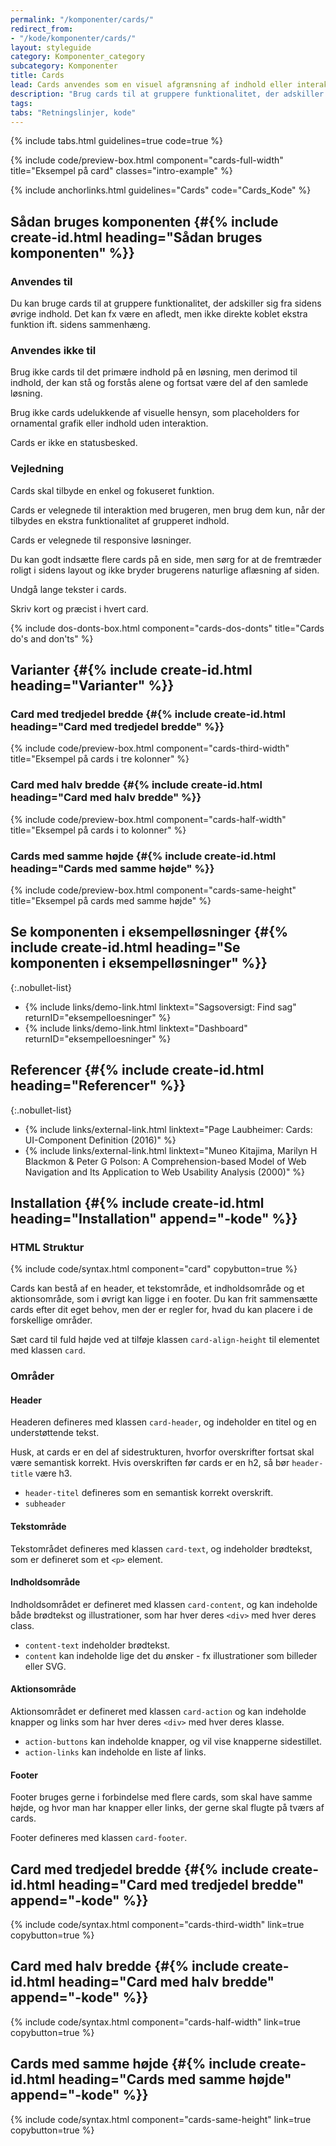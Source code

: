 ```yaml
---
permalink: "/komponenter/cards/"
redirect_from:
- "/kode/komponenter/cards/"
layout: styleguide
category: Komponenter_category
subcategory: Komponenter
title: Cards
lead: Cards anvendes som en visuel afgrænsning af indhold eller interaktionselementer, der omhandler samme emne.
description: "Brug cards til at gruppere funktionalitet, der adskiller sig fra sidens øvrige indhold"
tags:
tabs: "Retningslinjer, kode"
---
```


{% include tabs.html guidelines=true code=true %}

{% include code/preview-box.html component="cards-full-width" title="Eksempel på card" classes="intro-example" %}

{% include anchorlinks.html guidelines="Cards" code="Cards_Kode" %}

<!--split-->

## Sådan bruges komponenten {#{% include create-id.html heading="Sådan bruges komponenten" %}}

### Anvendes til

Du kan bruge cards til at gruppere funktionalitet, der adskiller sig fra sidens øvrige indhold. Det kan fx være en afledt, men ikke direkte koblet ekstra funktion ift. sidens sammenhæng.

### Anvendes ikke til

Brug ikke cards til det primære indhold på en løsning, men derimod til indhold, der kan stå og forstås alene og fortsat være del af den samlede løsning.

Brug ikke cards udelukkende af visuelle hensyn, som placeholders for ornamental grafik eller indhold uden interaktion.

Cards er ikke en statusbesked.

### Vejledning

Cards skal tilbyde en enkel og fokuseret funktion. 

Cards er velegnede til interaktion med brugeren, men brug dem kun, når der tilbydes en ekstra funktionalitet af grupperet indhold.

Cards er velegnede til responsive løsninger.

Du kan godt indsætte flere cards på en side, men sørg for at de fremtræder roligt i sidens layout og ikke bryder brugerens naturlige aflæsning af siden.

Undgå lange tekster i cards.

Skriv kort og præcist i hvert card.

{% include dos-donts-box.html component="cards-dos-donts" title="Cards do's and don'ts" %}

## Varianter {#{% include create-id.html heading="Varianter" %}}

### Card med tredjedel bredde {#{% include create-id.html heading="Card med tredjedel bredde" %}}

{% include code/preview-box.html component="cards-third-width" title="Eksempel på cards i tre kolonner" %}

### Card med halv bredde {#{% include create-id.html heading="Card med halv bredde" %}}

{% include code/preview-box.html component="cards-half-width" title="Eksempel på cards i to kolonner" %}

### Cards med samme højde {#{% include create-id.html heading="Cards med samme højde" %}}

{% include code/preview-box.html component="cards-same-height" title="Eksempel på cards med samme højde" %}

## Se komponenten i eksempelløsninger {#{% include create-id.html heading="Se komponenten i eksempelløsninger" %}}

{:.nobullet-list}
- {% include links/demo-link.html linktext="Sagsoversigt: Find sag" returnID="eksempelloesninger" %}
- {% include links/demo-link.html linktext="Dashboard" returnID="eksempelloesninger" %}

## Referencer {#{% include create-id.html heading="Referencer" %}}

{:.nobullet-list}
- {% include links/external-link.html linktext="Page Laubheimer: Cards: UI-Component Definition (2016)" %}
- {% include links/external-link.html linktext="Muneo Kitajima, Marilyn H Blackmon & Peter G Polson: A Comprehension-based Model of Web Navigation and Its Application to Web Usability Analysis (2000)" %}

<!--split-->

## Installation {#{% include create-id.html heading="Installation" append="-kode" %}}

### HTML Struktur

{% include code/syntax.html component="card" copybutton=true %}

Cards kan bestå af en header, et tekstområde, et indholdsområde og et aktionsområde, som i øvrigt kan ligge i en footer. Du kan frit sammensætte cards efter dit eget behov, men der er regler for, hvad du kan placere i de forskellige områder.

Sæt card til fuld højde ved at tilføje klassen `card-align-height` til elementet med klassen `card`.

### Områder

#### Header

Headeren defineres med klassen `card-header`, og indeholder en titel og en understøttende tekst.

Husk, at cards er en del af sidestrukturen, hvorfor overskrifter fortsat skal være semantisk korrekt. Hvis overskriften før cards er en h2, så bør `header-title` være h3.

- `header-titel` defineres som en semantisk korrekt overskrift.
- `subheader`

#### Tekstområde

Tekstområdet defineres med klassen `card-text`, og indeholder brødtekst, som er defineret som et `<p>` element.

#### Indholdsområde

Indholdsområdet er defineret med klassen `card-content`, og kan indeholde både brødtekst og illustrationer, som har hver deres `<div>` med hver deres class. 
- `content-text` indeholder brødtekst.
- `content` kan indeholde lige det du ønsker - fx illustrationer som billeder eller SVG.

#### Aktionsområde

Aktionsområdet er defineret med klassen `card-action` og kan indeholde knapper og links som har hver deres `<div>` med hver deres klasse.

- `action-buttons` kan indeholde knapper, og vil vise knapperne sidestillet.
- `action-links` kan indeholde en liste af links.

#### Footer

Footer bruges gerne i forbindelse med flere cards, som skal have samme højde, og hvor man har knapper eller links, der gerne skal flugte på tværs af cards.

Footer defineres med klassen `card-footer`.

## Card med tredjedel bredde {#{% include create-id.html heading="Card med tredjedel bredde" append="-kode" %}}

{% include code/syntax.html component="cards-third-width" link=true copybutton=true %}

## Card med halv bredde {#{% include create-id.html heading="Card med halv bredde" append="-kode" %}}

{% include code/syntax.html component="cards-half-width" link=true copybutton=true %}

## Cards med samme højde {#{% include create-id.html heading="Cards med samme højde" append="-kode" %}}

{% include code/syntax.html component="cards-same-height" link=true copybutton=true %}